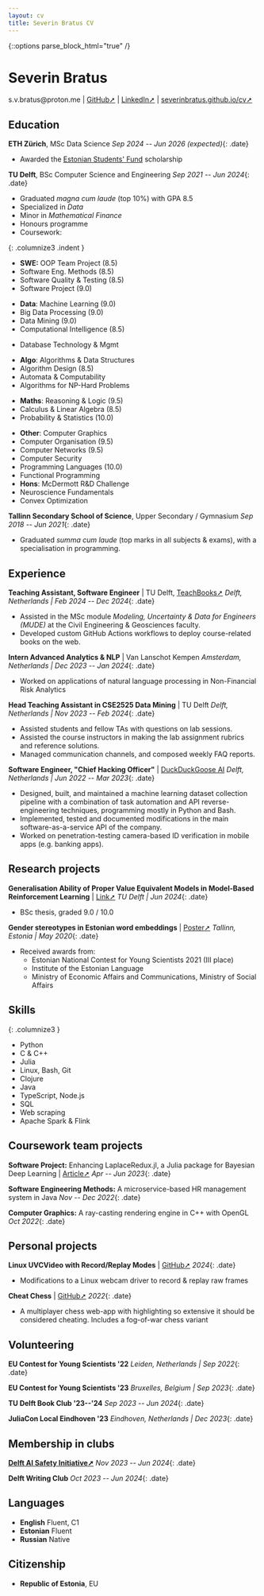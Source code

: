 ```yaml
---
layout: cv
title: Severin Bratus CV
---
```


{::options parse_block_html="true" /}

<!-- ![me](me.jpg){: .abs-top-right .img-size} -->

# Severin Bratus

<div id="contact">
<!-- <a href="mailto:"> </a> -->
s.v.bratus@proton.me
| <a href="https://github.com/severinbratus/">GitHub➚</a> <!-- arrows -->
| <a href="https://www.linkedin.com/in/severin-bratus/">LinkedIn➚</a>
| <a href="https://severinbratus.github.io/cv/">severinbratus.github.io/cv➚</a> 
</div>

<!-- __*A 3rd-year BSc CS&E student aiming for a career in engineering & research of machine intelligence.*__ -->

## Education

__ETH Zürich__, MSc Data Science
*Sep 2024 -- Jun 2026 (expected)*{: .date}
- Awarded the [Estonian Students' Fund](https://esfusa.org/eng/index) scholarship

__TU Delft__, BSc Computer Science and Engineering
*Sep 2021 -- Jun 2024*{: .date}

- Graduated *magna cum laude* (top 10%) with GPA 8.5
- Specialized in *Data*
- Minor in *Mathematical Finance*
- Honours programme
- Coursework:

{: .columnize3 .indent }
<!-- SWE -->
  - __SWE:__ OOP Team Project (8.5)
  - Software Eng. Methods (8.5)
  - Software Quality & Testing (8.5)
  - Software Project (9.0)
<!-- Data -->
  - __Data__: Machine Learning (9.0)
  - Big Data Processing (9.0)
  - Data Mining (9.0)
  - Computational Intelligence (8.5)
<!-- DB -->
  - Database Technology & Mgmt
<!-- Algo -->
  - __Algo__: Algorithms & Data Structures
  - Algorithm Design (8.5)
  - Automata & Computability
  - Algorithms for NP-Hard Problems
<!-- Maths -->
  - __Maths__: Reasoning & Logic (9.5)
  - Calculus & Linear Algebra (8.5)
  - Probability & Statistics (10.0)
<!-- Misc -->
<!-- Low-level -->
  - __Other__: Computer Graphics
  - Computer Organisation (9.5)
  - Computer Networks (9.5)
  - Computer Security
  - Programming Languages (10.0)
  - Functional Programming
  - __Hons__: McDermott R&D Challenge
  - Neuroscience Fundamentals
  - Convex Optimization
  
__Tallinn Secondary School of Science__, Upper Secondary / Gymnasium
*Sep 2018 -- Jun 2021*{: .date}
- Graduated *summa cum laude* (top marks in all subjects & exams), with a specialisation in programming.

## Experience

__Teaching Assistant, Software Engineer__ \| TU Delft, [TeachBooks➚](https://teachbooks.tudelft.nl/)
*Delft, Netherlands | Feb 2024 -- Dec 2024*{: .date}
- Assisted in the MSc module *Modeling, Uncertainty & Data for Engineers (MUDE)* at the Civil Engineering & Geosciences faculty.
- Developed custom GitHub Actions workflows to deploy course-related books on the web.

__Intern Advanced Analytics & NLP__ \| Van Lanschot Kempen
*Amsterdam, Netherlands | Dec 2023 -- Jan 2024*{: .date}
- Worked on applications of natural language processing in Non-Financial Risk Analytics

__Head Teaching Assistant in CSE2525 Data Mining__ \| TU Delft
*Delft, Netherlands | Nov 2023 -- Feb 2024*{: .date}
- Assisted students and fellow TAs with questions on lab sessions.
- Assisted the course instructors in making the lab assignment rubrics and reference solutions.
- Managed communication channels, and composed weekly FAQ reports.

__Software Engineer, "Chief Hacking Officer"__ \| [DuckDuckGoose AI](duckduckgoose.ai)
*Delft, Netherlands | Jun 2022 -- Mar 2023*{: .date}
- Designed, built, and maintained a machine learning dataset collection pipeline with a combination of task automation and API reverse-engineering techniques, programming mostly in Python and Bash.
- Implemented, tested and documented modifications in the main software-as-a-service API of the company.
- Worked on penetration-testing camera-based ID verification in mobile apps (e.g. banking apps).

<!-- __Programming Class Instructor__ -->
<!-- *Tallinn, Estonia | Oct 2020 -- May 2021*{: .date} -->
<!-- - Instructed pupils of grades 5-9 at the Tallinn Secondary School of Science in game development with Unity & C#. -->

<div id="section-research-projects">

## Research projects

__Generalisation Ability of Proper Value Equivalent Models in Model-Based Reinforcement Learning__ \| [Link➚](http://resolver.tudelft.nl/uuid:49da7493-2cff-4fd0-85f7-0ee0f9219b26)
*TU Delft | Jun 2024*{: .date}
- BSc thesis, graded 9.0 / 10.0

__Gender stereotypes in Estonian word embeddings__ \|  [Poster➚](https://eucys2021.usal.es/wp-content/uploads/2021/07/Social-Sciences-01-2021.png)
*Tallinn, Estonia | May 2020*{: .date}
<!-- - Research paper on societal bias in machine learning, natural language processing. -->
<!-- - Presented at the EU Contest for Young Scientists 2021. -->
- Received awards from:
  - Estonian National Contest for Young Scientists 2021 (III place)
  - Institute of the Estonian Language
  - Ministry of Economic Affairs and Communications, Ministry of Social Affairs
  <!-- - Magazine *Horisont* -->

</div>

<div id="section-skills">

<div class="pb"> </div>

## Skills

{: .columnize3 }
- Python
- C & C++ 
- Julia
- Linux, Bash, Git
- Clojure
- Java
- TypeScript, Node.js
- SQL
- Web scraping
- Apache Spark & Flink

</div>

<div id="section-coursework-projects">


## Coursework team projects

__Software Project:__ Enhancing LaplaceRedux.jl, a Julia package for
Bayesian Deep Learning \| [Article➚](https://medium.com/@sbratus/an-introduction-to-laplace-approximations-for-bayesian-deep-learning-in-julia-c5a30cfaf7b5)
*Apr -- Jun 2023*{: .date}

__Software Engineering Methods:__ A microservice-based HR management system in Java
*Nov -- Dec 2022*{: .date}

__Computer Graphics:__ A ray-casting rendering engine in C++ with OpenGL
*Oct 2022*{: .date}

</div>

<div id="section-personal-projects">

## Personal projects

<!-- - [__meta-chess__](https://github.com/severinbratus/metachess) - Self-modifying chess in React (WIP) -->
__Linux UVCVideo with Record/Replay Modes__ \| [GitHub➚](https://github.com/severinbratus/uvcvideo-record-replay)
*2024*{: .date}
- Modifications to a Linux webcam driver to record & replay raw frames
<!-- - [__mylm__](https://github.com/severinbratus/mylm) - A 3-D open-world roguelike (WIP) -->

<!-- {: .columnize2 } -->
__Cheat Chess__ \| [GitHub➚](https://github.com/severinbratus/cheat-chess/tree/main)
*2022*{: .date}
- A multiplayer chess web-app with highlighting so extensive it should be considered cheating. Includes a fog-of-war chess variant

</div>

<!-- ## Online courses -->

<!-- __[Mathematics and Python for Data Analysis](https://coursera.org/share/e7b9a1d5be8237a5f24b6a341432d919)__ | Moscow Institute of Physics and Technology & Yandex  -->
<!--   Sep 2020 -->

<!-- __[Geometry and Groups](https://coursera.org/share/79cd3591e7b990b7f996dfe4ddff95b8)__ | Moscow Institute of Physics and Technology & Dmitry Pozharsky University -->
<!--   Oct 2020 -->
<!-- {: columnize2 } -->
<!-- - Interpretation of geometry through group theory. -->

## Volunteering

__EU Contest for Young Scientists '22__
*Leiden, Netherlands | Sep 2022*{: .date}

__EU Contest for Young Scientists '23__
*Bruxelles, Belgium | Sep 2023*{: .date}

__TU Delft Book Club '23--'24__
*Sep 2023 -- Jun 2024*{: .date}

__JuliaCon Local Eindhoven '23__
*Eindhoven, Netherlands | Dec 2023*{: .date}

## Membership in clubs

__[Delft AI Safety Initiative➚](https://www.delftaisafety.org/)__
*Nov 2023 -- Jun 2024*{: .date}

__Delft Writing Club__
*Oct 2023 -- Jun 2024*{: .date}

## Languages

- __English__ Fluent, C1
- __Estonian__ Fluent 
- __Russian__ Native

## Citizenship

- __Republic of Estonia__, EU

<!-- ### Footer

Last updated: 26 Sep 2022 -->
